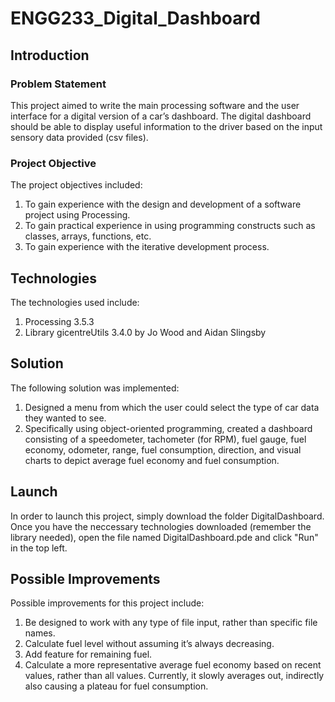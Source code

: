 # ENGG233_Digital_Dashboard

## Introduction

### Problem Statement

This project aimed to write the main processing software and the user interface for a digital version of a car’s dashboard. The digital dashboard should be able to display useful information to the driver based on the input sensory data provided (csv files). 

### Project Objective

The project objectives included:

1.	To gain experience with the design and development of a software project using Processing.
2.	To gain practical experience in using programming constructs such as classes, arrays, functions, etc. 
3.	To gain experience with the iterative development process.

## Technologies

The technologies used include:

1. Processing 3.5.3
2. Library gicentreUtils 3.4.0 by Jo Wood and Aidan Slingsby

## Solution

The following solution was implemented:

1.	Designed a menu from which the user could select the type of car data they wanted to see. 
2.	Specifically using object-oriented programming, created a dashboard consisting of a speedometer, tachometer (for RPM), fuel gauge, fuel economy, odometer, range, fuel consumption, direction, and visual charts to depict average fuel economy and fuel consumption. 

## Launch

In order to launch this project, simply download the folder DigitalDashboard. Once you have the neccessary technologies downloaded (remember the library needed), open the file named DigitalDashboard.pde and click "Run" in the top left.

## Possible Improvements

Possible improvements for this project include:

1.	Be designed to work with any type of file input, rather than specific file names. 
2.	Calculate fuel level without assuming it’s always decreasing. 
3.	Add feature for remaining fuel. 
4.	Calculate a more representative average fuel economy based on recent values, rather than all values. Currently, it slowly averages out, indirectly also causing a plateau for fuel consumption. 
